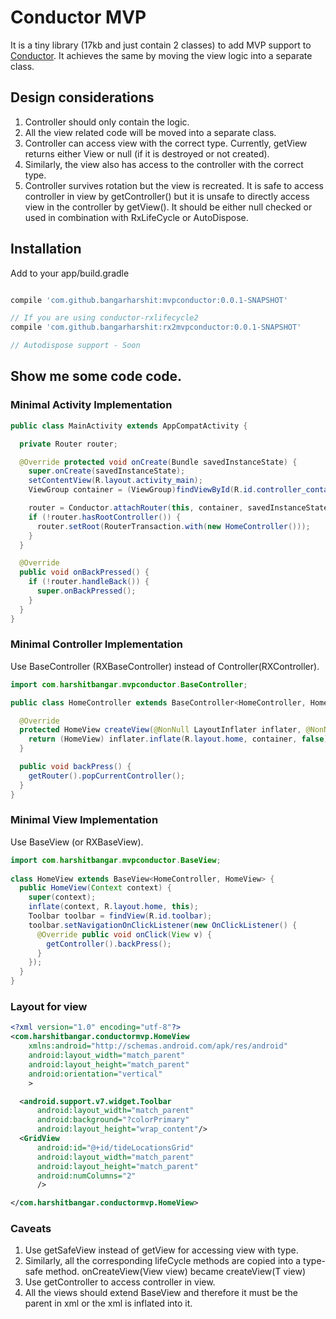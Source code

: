 # Conductor MVP
It is a tiny library (17kb  and just contain 2 classes) to add MVP support to [Conductor](https://github.com/bluelinelabs/Conductor). 
It achieves the same by moving the view logic into a separate class.

## Design considerations
1. Controller should only contain the logic.
2. All the view related code will be moved into a separate class.
3. Controller can access view with the correct type. Currently, getView returns either View or null (if it is destroyed or not created).
4. Similarly, the view also has access to the controller with the correct type.
5. Controller survives rotation but the view is recreated. It is safe to access controller in view by getController() 
but it is unsafe to directly access view in the controller by getView(). It should be either null checked or used in combination with RxLifeCycle or AutoDispose.


## Installation

Add to your app/build.gradle
```gradle

compile 'com.github.bangarharshit:mvpconductor:0.0.1-SNAPSHOT'

// If you are using conductor-rxlifecycle2
compile 'com.github.bangarharshit:rx2mvpconductor:0.0.1-SNAPSHOT'

// Autodispose support - Soon
```

## Show me some code code.

### Minimal Activity Implementation
```java
public class MainActivity extends AppCompatActivity {

  private Router router;

  @Override protected void onCreate(Bundle savedInstanceState) {
    super.onCreate(savedInstanceState);
    setContentView(R.layout.activity_main);
    ViewGroup container = (ViewGroup)findViewById(R.id.controller_container);

    router = Conductor.attachRouter(this, container, savedInstanceState);
    if (!router.hasRootController()) {
      router.setRoot(RouterTransaction.with(new HomeController()));
    }
  }

  @Override
  public void onBackPressed() {
    if (!router.handleBack()) {
      super.onBackPressed();
    }
  }
}
```

### Minimal Controller Implementation
Use BaseController (RXBaseController) instead of Controller(RXController).
```java
import com.harshitbangar.mvpconductor.BaseController;

public class HomeController extends BaseController<HomeController, HomeView> {

  @Override
  protected HomeView createView(@NonNull LayoutInflater inflater, @NonNull ViewGroup container) {
    return (HomeView) inflater.inflate(R.layout.home, container, false);
  }

  public void backPress() {
    getRouter().popCurrentController();
  }
}
```

### Minimal View Implementation
Use BaseView (or RXBaseView).
```java
import com.harshitbangar.mvpconductor.BaseView;
    
class HomeView extends BaseView<HomeController, HomeView> {
  public HomeView(Context context) {
    super(context);
    inflate(context, R.layout.home, this);
    Toolbar toolbar = findView(R.id.toolbar);
    toolbar.setNavigationOnClickListener(new OnClickListener() {
      @Override public void onClick(View v) {
        getController().backPress();
      }
    });
  }
}
```

### Layout for view
```xml
<?xml version="1.0" encoding="utf-8"?>
<com.harshitbangar.conductormvp.HomeView
    xmlns:android="http://schemas.android.com/apk/res/android"
    android:layout_width="match_parent"
    android:layout_height="match_parent"
    android:orientation="vertical"
    >

  <android.support.v7.widget.Toolbar
      android:layout_width="match_parent"
      android:background="?colorPrimary"
      android:layout_height="wrap_content"/>
  <GridView
      android:id="@+id/tideLocationsGrid"
      android:layout_width="match_parent"
      android:layout_height="match_parent"
      android:numColumns="2"
      />

</com.harshitbangar.conductormvp.HomeView>
```

### Caveats
1. Use getSafeView instead of getView for accessing view with type.
2. Similarly, all the corresponding lifeCycle methods are copied into a type-safe method. onCreateView(View view) became createView(T view)
3. Use getController to access controller in view.
4. All the views should extend BaseView and therefore it must be the parent in xml or the xml is inflated into it.
